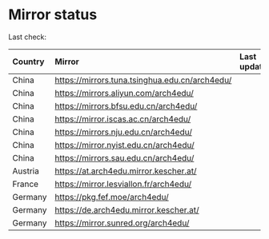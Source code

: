 <script src="./time.js"></script>
# Mirror status
Last check: <script type="text/javascript">localize(1698902192.6866045);</script>

|Country|Mirror|Last update|
|:------|:-----|:----------|
|China|https://mirrors.tuna.tsinghua.edu.cn/arch4edu/|<script type="text/javascript">localize(1698863637);</script>|
|China|https://mirrors.aliyun.com/arch4edu/|<script type="text/javascript">localize(1698863637);</script>|
|China|https://mirrors.bfsu.edu.cn/arch4edu/|<script type="text/javascript">localize(1698863637);</script>|
|China|https://mirror.iscas.ac.cn/arch4edu/|<script type="text/javascript">localize(1698863637);</script>|
|China|https://mirrors.nju.edu.cn/arch4edu/|<script type="text/javascript">localize(1698863637);</script>|
|China|https://mirror.nyist.edu.cn/arch4edu/|<script type="text/javascript">localize(1698863637);</script>|
|China|https://mirrors.sau.edu.cn/arch4edu/|<script type="text/javascript">localize(1698863637);</script>|
|Austria|https://at.arch4edu.mirror.kescher.at/|<script type="text/javascript">localize(1698863637);</script>|
|France|https://mirror.lesviallon.fr/arch4edu/|<script type="text/javascript">localize(1698863637);</script>|
|Germany|https://pkg.fef.moe/arch4edu/|<script type="text/javascript">localize(1698863637);</script>|
|Germany|https://de.arch4edu.mirror.kescher.at/|<script type="text/javascript">localize(1698863637);</script>|
|Germany|https://mirror.sunred.org/arch4edu/|<script type="text/javascript">localize(1698863637);</script>|

<script src="./tablefilter/tablefilter.js"></script>
<script src="./table.js"></script>